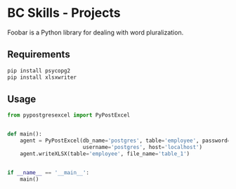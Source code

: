 # BC Skills - Projects

Foobar is a Python library for dealing with word pluralization.

## Requirements

```bash
pip install psycopg2
pip install xlsxwriter
```

## Usage

```python
from pypostgresexcel import PyPostExcel


def main():
    agent = PyPostExcel(db_name='postgres', table='employee', password='demo',
                        username='postgres', host='localhost')
    agent.writeXLSX(table='employee', file_name='table_1')


if __name__ == '__main__':
    main()

```
